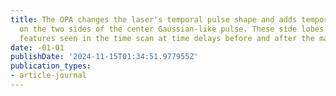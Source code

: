 ```yaml
---
title: The OPA changes the laser's temporal pulse shape and adds temporal side lobes
  on the two sides of the center Gaussian-like pulse. These side lobes explain the
  features seen in the time scan at time delays before and after the main interaction.
date: -01-01
publishDate: '2024-11-15T01:34:51.977955Z'
publication_types:
- article-journal
---
```

